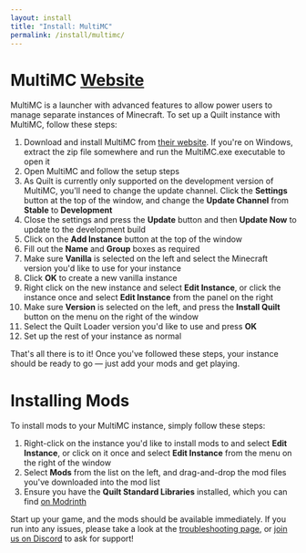 ```yaml
---
layout: install
title: "Install: MultiMC"
permalink: /install/multimc/
---
```


# MultiMC <a href="https://multimc.org" class="button is-link is-pulled-right"><span class="icon"><i class="fas fa-globe"></i></span><span>Website</span></a>

MultiMC is a launcher with advanced features to allow power users to manage separate instances of Minecraft.
To set up a Quilt instance with MultiMC, follow these steps:

1. Download and install MultiMC from [their website](https://multimc.org). If you're on Windows, extract the
   zip file somewhere and run the MultiMC.exe executable to open it
2. Open MultiMC and follow the setup steps
3. As Quilt is currently only supported on the development version of MultiMC, you'll need to change the update
   channel. Click the **Settings** button at the top of the window, and change the **Update Channel** from 
   **Stable** to **Development**
4. Close the settings and press the **Update** button and then **Update Now** to update to the development
   build
5. Click on the **Add Instance** button at the top of the window
6. Fill out the **Name** and **Group** boxes as required
7. Make sure **Vanilla** is selected on the left and select the Minecraft version you'd like to use for
   your instance
8. Click **OK** to create a new vanilla instance
9. Right click on the new instance and select **Edit Instance**, or click the instance once and select
   **Edit Instance** from the panel on the right
10. Make sure **Version** is selected on the left, and press the **Install Quilt** button on the menu
    on the right of the window
11. Select the Quilt Loader version you'd like to use and press **OK**
12. Set up the rest of your instance as normal

That's all there is to it! Once you've followed these steps, your instance should be ready to go &mdash; just add your 
mods and get playing.

# Installing Mods

To install mods to your MultiMC instance, simply follow these steps:

1. Right-click on the instance you'd like to install mods to and select **Edit Instance**, or click on it once and
   select **Edit Instance** from the menu on the right of the window
2. Select **Mods** from the list on the left, and drag-and-drop the mod files you've downloaded into the mod list
3. Ensure you have the **Quilt Standard Libraries** installed, which you can find
   [on Modrinth](https://modrinth.com/mod/qsl)

Start up your game, and the mods should be available immediately. If you run into any issues, please take a look at the
[troubleshooting page](/usage/troubleshooting), or [join us on Discord](https://discord.quiltmc.org) to ask for support!
